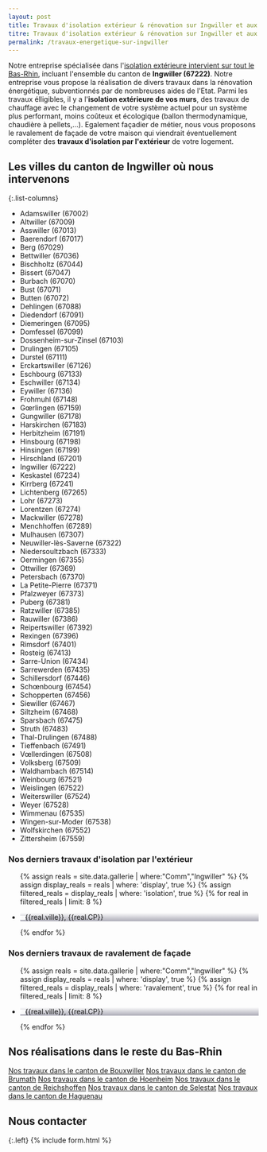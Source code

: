 ```yaml
---
layout: post
title: Travaux d'isolation extérieur & rénovation sur Ingwiller et aux alentours
titre: Travaux d'isolation extérieur & rénovation sur Ingwiller et aux alentours
permalink: /travaux-energetique-sur-ingwiller
---
```

Notre entreprise spécialisée dans l'[isolation extérieure intervient sur tout le Bas-Rhin](/isolation-extérieure/), incluant l'ensemble du canton de <strong>Ingwiller (67222)</strong>. 
Notre entreprise vous propose la réalisation de divers travaux dans la rénovation énergétique, subventionnés par de nombreuses aides de l'Etat.
Parmi les travaux élligibles, il y a l'<strong>isolation extérieure de vos murs</strong>, des travaux de chauffage avec le changement de votre système actuel pour un système plus performant, moins coûteux et écologique (ballon thermodynamique, chaudière à pellets,...). Egalement façadier de métier, nous vous proposons le ravalement de façade de votre maison qui viendrait éventuellement compléter des <strong>travaux d'isolation par l'extérieur</strong> de votre logement.

## Les villes du canton de Ingwiller où nous intervenons

{:.list-columns}
- Adamswiller (67002) 
- Altwiller (67009) 
- Asswiller (67013) 
- Baerendorf (67017) 
- Berg (67029) 
- Bettwiller (67036) 
- Bischholtz (67044) 
- Bissert (67047) 
- Burbach (67070) 
- Bust (67071) 
- Butten (67072) 
- Dehlingen (67088) 
- Diedendorf (67091) 
- Diemeringen (67095) 
- Domfessel (67099) 
- Dossenheim-sur-Zinsel (67103) 
- Drulingen (67105) 
- Durstel (67111) 
- Erckartswiller (67126) 
- Eschbourg (67133) 
- Eschwiller (67134) 
- Eywiller (67136) 
- Frohmuhl (67148) 
- Gœrlingen (67159) 
- Gungwiller (67178) 
- Harskirchen (67183) 
- Herbitzheim (67191) 
- Hinsbourg (67198) 
- Hinsingen (67199) 
- Hirschland (67201) 
- Ingwiller (67222) 
- Keskastel (67234) 
- Kirrberg (67241) 
- Lichtenberg (67265) 
- Lohr (67273) 
- Lorentzen (67274) 
- Mackwiller (67278) 
- Menchhoffen (67289) 
- Mulhausen (67307) 
- Neuwiller-lès-Saverne (67322) 
- Niedersoultzbach (67333) 
- Oermingen (67355) 
- Ottwiller (67369) 
- Petersbach (67370) 
- La Petite-Pierre (67371) 
- Pfalzweyer (67373) 
- Puberg (67381) 
- Ratzwiller (67385) 
- Rauwiller (67386) 
- Reipertswiller (67392) 
- Rexingen (67396) 
- Rimsdorf (67401) 
- Rosteig (67413) 
- Sarre-Union (67434) 
- Sarrewerden (67435) 
- Schillersdorf (67446) 
- Schœnbourg (67454) 
- Schopperten (67456) 
- Siewiller (67467) 
- Siltzheim (67468) 
- Sparsbach (67475) 
- Struth (67483) 
- Thal-Drulingen (67488) 
- Tieffenbach (67491) 
- Vœllerdingen (67508) 
- Volksberg (67509) 
- Waldhambach (67514) 
- Weinbourg (67521) 
- Weislingen (67522) 
- Weiterswiller (67524) 
- Weyer (67528) 
- Wimmenau (67535) 
- Wingen-sur-Moder (67538) 
- Wolfskirchen (67552) 
- Zittersheim (67559)  


### Nos derniers travaux d'isolation par l'extérieur
  <ul class="grid four">
    {% assign reals = site.data.gallerie | where:"Comm","Ingwiller" %}
    {% assign display_reals = reals | where: 'display', true %}
    {% assign filtered_reals = display_reals | where: 'isolation', true %}
    {% for real in filtered_reals | limit: 8 %}
      <li class="item-grid realisation" onclick="closebox()" style="background-image: linear-gradient(0deg, rgba(2,0,36,0.3197872899159664) 0%, rgba(255,255,255,0) 100%),url(../assets/images/realisations/{{real.img}});" data-image="{{real.img}}" data-ville="{{real.ville}}" data-cp="{{real.CP}}">
        <img src="../assets/images/realisations/{{real.img}}" alt="travaux de rénovation de façade à {{real.ville}}" style="display: none;">
        <p><img src="../assets/images/icones/map-marker.png" width="10">{{real.ville}}, {{real.CP}}</p>
      </li>
    {% endfor %}
  </ul>

### Nos derniers travaux de ravalement de façade
  <ul class="grid four">
    {% assign reals = site.data.gallerie | where:"Comm","Ingwiller" %}
    {% assign display_reals = reals | where: 'display', true %}
    {% assign filtered_reals = display_reals | where: 'ravalement', true %}
    {% for real in filtered_reals | limit: 8 %}
      <li class="item-grid realisation" onclick="closebox()" style="background-image: linear-gradient(0deg, rgba(2,0,36,0.3197872899159664) 0%, rgba(255,255,255,0) 100%),url(../assets/images/realisations/{{real.img}});" data-image="{{real.img}}" data-ville="{{real.ville}}" data-cp="{{real.CP}}">
        <img src="../assets/images/realisations/{{real.img}}" alt="travaux de rénovation de façade à {{real.ville}}" style="display: none;">
        <p><img src="../assets/images/icones/map-marker.png" width="10">{{real.ville}}, {{real.CP}}</p>
      </li>
    {% endfor %}
  </ul>

## Nos réalisations dans le reste du Bas-Rhin
[Nos travaux dans le canton de Bouxwiller](/travaux-energetique-sur-bouxwiller)
[Nos travaux dans le canton de Brumath](/travaux-energetique-sur-brumath)
[Nos travaux dans le canton de Hoenheim](/travaux-energetique-sur-hoenheim)
[Nos travaux dans le canton de Reichshoffen](/travaux-energetique-sur-reichshoffen)
[Nos travaux dans le canton de Selestat](/travaux-energetique-sur-selestat)
[Nos travaux dans le canton de Haguenau](/travaux-energetique-sur-haguenau)

## Nous contacter
{:.left}
{% include form.html %}